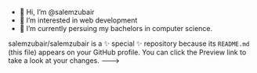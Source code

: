 - 👋 Hi, I’m @salemzubair
- 👀 I’m interested in web development
- 🌱 I’m currently persuing my bachelors in computer science.

salemzubair/salemzubair is a ✨ special ✨ repository because its `README.md` (this file) appears on your GitHub profile.
You can click the Preview link to take a look at your changes.
--->
